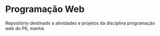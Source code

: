 # Programação Web
Repositório destinado a atividades e projetos da disciplina programação web do P6, manhã.
